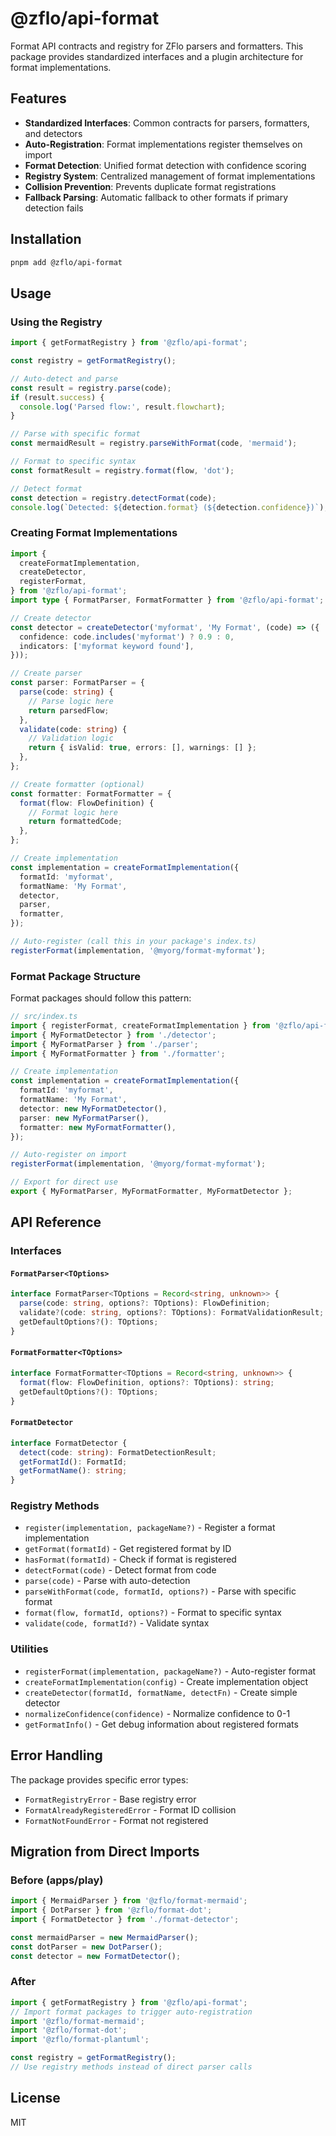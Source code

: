 # @zflo/api-format

Format API contracts and registry for ZFlo parsers and formatters. This package provides standardized interfaces and a plugin architecture for format implementations.

## Features

- **Standardized Interfaces**: Common contracts for parsers, formatters, and detectors
- **Auto-Registration**: Format implementations register themselves on import
- **Format Detection**: Unified format detection with confidence scoring
- **Registry System**: Centralized management of format implementations
- **Collision Prevention**: Prevents duplicate format registrations
- **Fallback Parsing**: Automatic fallback to other formats if primary detection fails

## Installation

```bash
pnpm add @zflo/api-format
```

## Usage

### Using the Registry

```typescript
import { getFormatRegistry } from '@zflo/api-format';

const registry = getFormatRegistry();

// Auto-detect and parse
const result = registry.parse(code);
if (result.success) {
  console.log('Parsed flow:', result.flowchart);
}

// Parse with specific format
const mermaidResult = registry.parseWithFormat(code, 'mermaid');

// Format to specific syntax
const formatResult = registry.format(flow, 'dot');

// Detect format
const detection = registry.detectFormat(code);
console.log(`Detected: ${detection.format} (${detection.confidence})`);
```

### Creating Format Implementations

```typescript
import {
  createFormatImplementation,
  createDetector,
  registerFormat,
} from '@zflo/api-format';
import type { FormatParser, FormatFormatter } from '@zflo/api-format';

// Create detector
const detector = createDetector('myformat', 'My Format', (code) => ({
  confidence: code.includes('myformat') ? 0.9 : 0,
  indicators: ['myformat keyword found'],
}));

// Create parser
const parser: FormatParser = {
  parse(code: string) {
    // Parse logic here
    return parsedFlow;
  },
  validate(code: string) {
    // Validation logic
    return { isValid: true, errors: [], warnings: [] };
  },
};

// Create formatter (optional)
const formatter: FormatFormatter = {
  format(flow: FlowDefinition) {
    // Format logic here
    return formattedCode;
  },
};

// Create implementation
const implementation = createFormatImplementation({
  formatId: 'myformat',
  formatName: 'My Format',
  detector,
  parser,
  formatter,
});

// Auto-register (call this in your package's index.ts)
registerFormat(implementation, '@myorg/format-myformat');
```

### Format Package Structure

Format packages should follow this pattern:

```typescript
// src/index.ts
import { registerFormat, createFormatImplementation } from '@zflo/api-format';
import { MyFormatDetector } from './detector';
import { MyFormatParser } from './parser';
import { MyFormatFormatter } from './formatter';

// Create implementation
const implementation = createFormatImplementation({
  formatId: 'myformat',
  formatName: 'My Format',
  detector: new MyFormatDetector(),
  parser: new MyFormatParser(),
  formatter: new MyFormatFormatter(),
});

// Auto-register on import
registerFormat(implementation, '@myorg/format-myformat');

// Export for direct use
export { MyFormatParser, MyFormatFormatter, MyFormatDetector };
```

## API Reference

### Interfaces

#### `FormatParser<TOptions>`

```typescript
interface FormatParser<TOptions = Record<string, unknown>> {
  parse(code: string, options?: TOptions): FlowDefinition;
  validate?(code: string, options?: TOptions): FormatValidationResult;
  getDefaultOptions?(): TOptions;
}
```

#### `FormatFormatter<TOptions>`

```typescript
interface FormatFormatter<TOptions = Record<string, unknown>> {
  format(flow: FlowDefinition, options?: TOptions): string;
  getDefaultOptions?(): TOptions;
}
```

#### `FormatDetector`

```typescript
interface FormatDetector {
  detect(code: string): FormatDetectionResult;
  getFormatId(): FormatId;
  getFormatName(): string;
}
```

### Registry Methods

- `register(implementation, packageName?)` - Register a format implementation
- `getFormat(formatId)` - Get registered format by ID
- `hasFormat(formatId)` - Check if format is registered
- `detectFormat(code)` - Detect format from code
- `parse(code)` - Parse with auto-detection
- `parseWithFormat(code, formatId, options?)` - Parse with specific format
- `format(flow, formatId, options?)` - Format to specific syntax
- `validate(code, formatId?)` - Validate syntax

### Utilities

- `registerFormat(implementation, packageName?)` - Auto-register format
- `createFormatImplementation(config)` - Create implementation object
- `createDetector(formatId, formatName, detectFn)` - Create simple detector
- `normalizeConfidence(confidence)` - Normalize confidence to 0-1
- `getFormatInfo()` - Get debug information about registered formats

## Error Handling

The package provides specific error types:

- `FormatRegistryError` - Base registry error
- `FormatAlreadyRegisteredError` - Format ID collision
- `FormatNotFoundError` - Format not registered

## Migration from Direct Imports

### Before (apps/play)

```typescript
import { MermaidParser } from '@zflo/format-mermaid';
import { DotParser } from '@zflo/format-dot';
import { FormatDetector } from './format-detector';

const mermaidParser = new MermaidParser();
const dotParser = new DotParser();
const detector = new FormatDetector();
```

### After

```typescript
import { getFormatRegistry } from '@zflo/api-format';
// Import format packages to trigger auto-registration
import '@zflo/format-mermaid';
import '@zflo/format-dot';
import '@zflo/format-plantuml';

const registry = getFormatRegistry();
// Use registry methods instead of direct parser calls
```

## License

MIT
